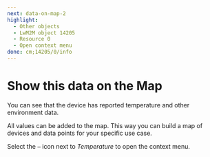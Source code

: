 ```yaml
---
next: data-on-map-2
highlight:
  - Other objects
  - LwM2M object 14205
  - Resource 0
  - Open context menu
done: cm;14205/0/info
---
```


# Show this data on the Map

You can see that the device has reported temperature and other environment data.

All values can be added to the map. This way you can build a map of devices and
data points for your specific use case.

Select the `⋯` icon next to _Temperature_ to open the context menu.
